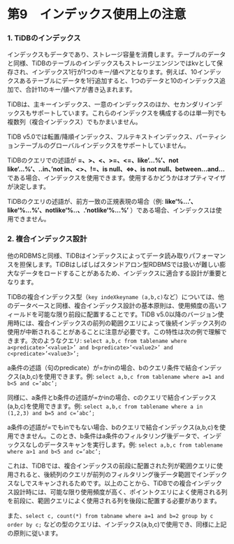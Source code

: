 # 第9　インデックス使用上の注意

### 1. TiDBのインデックス
インデックスもデータであり、ストレージ容量を消費します。テーブルのデータと同様、TiDBのテーブルのインデックスもストレージエンジンではkvとして保存され、インデックス1行が1つのキー/値ペアとなります。例えば、10インデックスあるテーブルにデータを1行追加すると、1つのデータと10のインデックス追加で、合計11のキー/値ペアが書き込まれます。

TiDBは、主キーインデックス、一意のインデックスのほか、セカンダリインデックスもサポートしています。これらのインデックスを構成するのは単一列でも複数列（複合インデックス）でもかまいません。

TiDB v5.0では転置/降順インデックス、フルテキストインデックス、パーティションテーブルのグローバルインデックスをサポートしていません。

TiDBのクエリでの述語が **=、>、<、>=、<=、like‘...%’、not like‘...%’、..in、’not in、<>、!=、is null、<=>、is not null、between…and…** である場合、インデックスを使用できます。使用するかどうかはオプティマイザが決定します。

TiDBのクエリの述語が、前方一致の正規表現の場合（例: **like‘%...’、like‘%...%’、notlike‘%..、.’notlike‘%...%’** ）である場合、インデックスは使用できません。

### 2. 複合インデックス設計
他のRDBMSと同様、TiDBはインデックスによってデータ読み取りパフォーマンスを担保します。TiDBはしばしばスタンドアロン型RDBMSでは扱いが難しい膨大なデータをロードすることがあるため、インデックスに適合する設計が重要となります。

TiDBの複合インデックス型（`key indeXkeyname (a,b,c)`など）については、他のデータベースと同様、複合インデックス設計の基本原則は、使用頻度の高いフィールドを可能な限り前段に配置することです。TiDB v5.0以降のバージョン使用時には、複合インデックスの前列の範囲クエリによって後続インデックス列の使用が中断されることがあることに注意が必要です。この特性は次の例で理解できます。次のようなクエリ: `select a,b,c from tablename where a<predicate>’<value1>’ and b<predicate>’<value2>’ and c<predicate>’<value3>’;`

a条件の述語（句のpredicate）が=かinの場合、bのクエリ条件で結合インデックス(a,b,c)を使用できます。例: `select a,b,c from tablename where a=1 and b<5 and c=’abc’;`

同様に、a条件とb条件の述語が=かinの場合、cのクエリで結合インデックス(a,b,c)を使用できます。例: `select a,b,c from tablename where a in (1,2,3) and b=5 and c=’abc’;`

a条件の述語が=でもinでもない場合、bのクエリで結合インデックス(a,b,c)を使用できません。このとき、b条件はa条件のフィルタリング後データで、インデックスなしのデータスキャンを実行します。例: `select a,b,c from tablename where a>1 and b<5 and c=’abc’;`

これは、TiDBでは、複合インデックスの前段に配置された列が範囲クエリに使用されると、後続列のクエリが前列のフィルタリング後データ範囲でインデックスなしでスキャンされるためです。以上のことから、TiDBでの複合インデックス設計時には、可能な限り使用頻度が高く、ポイントクエリによく使用される列を前段に、範囲クエリによく使用される列を後段に配置する必要があります。

また、`select c, count(*) from tabname where a=1 and b=2 group by c order by c;` などの型のクエリは、インデックス(a,b,c)で使用でき、同様に上記の原則に従います。